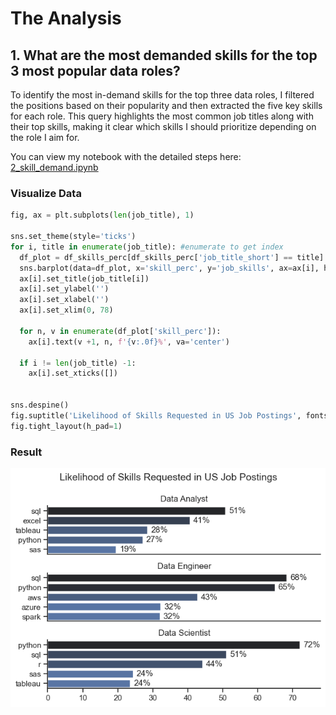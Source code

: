 # The Analysis

## 1. What are the most demanded skills for the top 3 most popular data roles?

To identify the most in-demand skills for the top three data roles, I filtered the positions based on their popularity and then extracted the five key skills for each role. This query highlights the most common job titles along with their top skills, making it clear which skills I should prioritize depending on the role I aim for.

You can view my notebook with the detailed steps here:
[2_skill_demand.ipynb](./File%20Python/py_with_lukebarousse/project_course/3_project/2_skill_demand.ipynb)

### Visualize Data

```python
fig, ax = plt.subplots(len(job_title), 1)

sns.set_theme(style='ticks')
for i, title in enumerate(job_title): #enumerate to get index
  df_plot = df_skills_perc[df_skills_perc['job_title_short'] == title].head(5)
  sns.barplot(data=df_plot, x='skill_perc', y='job_skills', ax=ax[i], hue='skills_count', legend=False, palette='dark:b_r')
  ax[i].set_title(job_title[i])
  ax[i].set_ylabel('')
  ax[i].set_xlabel('')
  ax[i].set_xlim(0, 78)

  for n, v in enumerate(df_plot['skill_perc']):
    ax[i].text(v +1, n, f'{v:.0f}%', va='center')

  if i != len(job_title) -1:
    ax[i].set_xticks([])


sns.despine()
fig.suptitle('Likelihood of Skills Requested in US Job Postings', fontsize=14)
fig.tight_layout(h_pad=1)
```

### Result

![Visualization of top skills for data roles](.\File%20Python\py_with_lukebarousse\project_course\3_project\images\skill_demand_all_data_roles.png)
